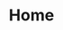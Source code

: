 ---
title: Home
sections:
    -
        template: richTextSection
        text: "## All your projects in one place\n\nEver wonder why you have to run a completely separate CMS for every single project? We did too, and that's why HashBrown exists today. This is the new central brain for your extended project structure.\n\n![fba287ac5db41d6fcc2274943978864d89f2d194](/media/fba287ac5db41d6fcc2274943978864d89f2d194/presentation.svg)\n\n## Made for developers and authors alike\n\nA few painful problems have until now persisted in the world of content management systems:\n\n*   If it's stable, it's dreadful to use\n*   If it's friendly, the backend is a house of cards\n*   And then there are some that are neither friendly nor stable\n\nHashBrown is built from the ground up to tackle this problem by applying industry-standard UI design principles in the frontend and a modularised separation-of-concerns mentality in the backend. Because of the equal attention paid to both aspects of this software, it tackles complex scenarios easily, responds well to user interactions and even looks good doing it.\n\n![b4dfcb5c5e5d1d254bed9983ebaacb2251529552](/media/b4dfcb5c5e5d1d254bed9983ebaacb2251529552/case-hashbrown-screenshot-1.jpg)\n\n## Who should use HashBrown?\n\nIf any of these features sound interesting to you, HashBrown might be for you.\n\n### Remote management\n\nThis is where HashBrown is very different from other CMS'es. Instead of hosting your site, taking up valuable server power caching and crunching numbers for every visitor, it connects to your site remotely and updates a content cache on your site, only when changes are made to the site's content. This means you can build your site in whatever language and framework you like, you can even use a static site generator service like [GitHub Pages](http://github.com/pages) and host your content managed site for free.\n\n### Multiple projects at once\n\nOne instance of HashBrown can manage the content of several sites/apps. How many it can manage is determined by the capacity of the server it's running on.\n\n### Several environments for each project\n\nEvery project has its own unlimited amount of environments. This is very useful if you want testing content separated from live content, or if you for any other reason want to branch your managed content into subsets.\n\n### Multilingual\n\nLanguage support is built into the core, no extra precautions needed when creating custom schemas.\n\n### Plugin support\n\nHashBrown comes prebundled with a few example plugins, mainly to show you how easy it is to write one of your own. So even if you need to manage content for a system that only you are using (maybe it's completely custom), HashBrown can adapt to it.\n\n### Content format consistency\n\nThe backend of HashBrown uses MongoDB for data storage and JSON for serialisation, so at no point will you have to deal with relational database content being serialised and deserialised into and from XML and other non-analogous formats, potentially losing data in the process.\n\n### Painless backups\n\nBacking up and restoring content in document-based databases has always been a snap when compared to the more traditional approaches, and it shines through in HashBrown.\n\n### Small footprint\n\nClunky Windows servers are a dying breed in the server space, and with good reason. HashBrown can run on a small virtual machine on services like [DigitalOcean](http://digitalocean.com) and thereby cost a lot less to host.\n\n### Is and always will be free and open source\n\nThe HashBrown software will never cost you anything, contain binary blobs or in any other way hide its inner workings."
meta:
    id: 91f1ec2b984f291377c2dc488be2ebbefb46dd9a
    parentId: ""
    language: en
permalink: /
layout: sectionPage
---